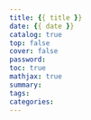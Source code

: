 ```yaml
---
title: {{ title }}
date: {{ date }}
catalog: true
top: false
cover: false
password:
toc: true
mathjax: true
summary:
tags:
categories:
---
```

